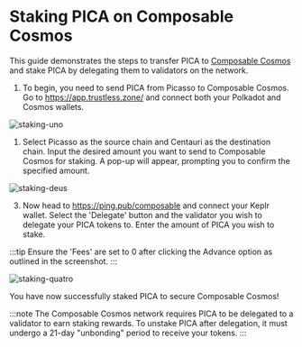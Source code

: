 # Staking PICA on Composable Cosmos

This guide demonstrates the steps to transfer PICA to [Composable Cosmos](../parachains/composable-cosmos.md) and stake PICA by delegating them to validators on the network. 

1. To begin, you need to send PICA from Picasso to Composable Cosmos. Go to https://app.trustless.zone/ and connect both your Polkadot and Cosmos wallets.

![staking-uno](./images-staking-centauri/centauri-stake-1.png)

1. Select Picasso as the source chain and Centauri as the destination chain. Input the desired amount you want to send to Composable Cosmos for staking. A pop-up will appear, prompting you to confirm the specified amount.

![staking-deus](./images-staking-centauri/centauri-stake-2.png)

3. Now head to https://ping.pub/composable and connect your Keplr wallet. Select the 'Delegate' button and the validator you wish to delegate your PICA tokens to. Enter the amount of PICA you wish to stake.

:::tip
Ensure the 'Fees' are set to 0 after clicking the Advance option as outlined in the screenshot.
:::

![staking-quatro](./images-staking-centauri/centauri-stake-4.png)

You have now successfully staked PICA to secure Composable Cosmos!

:::note
The Composable Cosmos network requires PICA to be delegated to a validator to earn staking rewards. To unstake PICA after delegation, it must undergo a 21-day "unbonding" period to receive your tokens.
:::